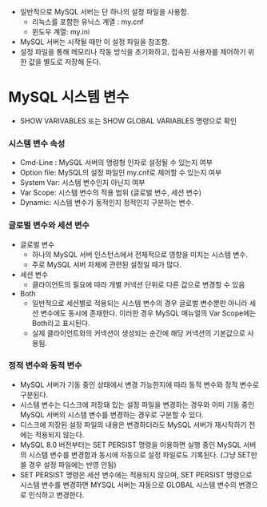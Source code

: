 - 일반적으로 MySQL 서버는 단 하나의 설정 파일을 사용함.
    - 리눅스를 포함한 유닉스 계열 : my.cnf
    - 윈도우 계열: my.ini
- MySQL 서버는 시작될 때만 이 설정 파일을 참조함.
- 설정 파일을 통해 메모리나 작동 방식을 초기화하고, 접속된 사용자를 제어하기 위한 값을 별도로 저장해 둔다.

# MySQL 시스템 변수

- SHOW VARIVABLES 또는 SHOW GLOBAL VARIABLES 명령으로 확인

### 시스템 변수 속성

- Cmd-Line : MySQL 서버의 명령형 인자로 설정될 수 있는지 여부
- Option file:  MySQL의 설정 파일인 my.cnf로 제어할 수 있는지 여부
- System Var: 시스템 변수인지 아닌지 여부
- Var Scope: 시스템 변수의 적용 범위 (글로벌 변수, 세션 변수)
- Dynamic: 시스템 변수가 동적인지 정적인지 구분하는 변수.

### 글로벌 변수와 세션 변수

- 글로벌 변수
    - 하나의 MySQL 서버 인스턴스에서 전체적으로 영향을 미치는 시스템 변수.
    - 주로 MySQL 서버 자체에 관련된 설정일 때가 많다.
- 세션 변수
    - 클라이언트의 필요에 따라 개별 커넥션 단위로 다른 값으로 변경할 수 있음
- Both
    - 일반적으로 세션별로 적용되는 시스템 변수의 경우 글로벌 변수뿐만 아니라 세션 변수에도 동시에 존재한다. 이러한 경우 MySQL 매뉴얼의 Var Scope에는 Both라고 표시된다.
    - 실제 클라이언트와의 커넥션이 생성되는 순간에 해당 커넥션의 기본값으로 사용됨.

### 정적 변수와 동적 변수

- MySQL 서버가 기동 중인 상태에서 변경 가능한지에 따라 동적 변수와 정적 변수로 구분된다.
- 시스템 변수는 디스크에 저장돼 있는 설정 파일을 변경하는 경우와 이미 기동 중인 MySQL 서버의 시스템 변수를 변경하는 경우로 구분할 수 있다.
- 디스크에 저장된 설정 파일의 내용은 변경하더라도 MySQL 서버가 재시작하기 전에는 적용되지 않는다.
- MySQL 8.0 버전부터는 SET PERSIST 명령을 이용하면 실행 중인 MySQL 서버의 시스템 변수를 변경함과 동시에 자동으로 설정 파일로도 기록된다.  (그냥 SET만 쓸 경우 설정 파일에는 반영 안됨)
- SET PERSIST 명령은 세션 변수에는 적용되지 않으며, SET PERSIST 명령으로 시스템 변수를 변경하면 MYSQL 서버는 자동으로  GLOBAL 시스템 변수의 변경으로 인식하고 변경한다.
